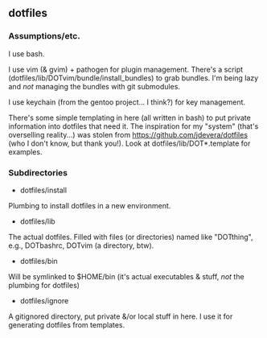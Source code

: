 dotfiles
--------
### Assumptions/etc.

I use bash.

I use vim (& gvim) + pathogen for plugin management.  There's a script
(dotfiles/lib/DOTvim/bundle/install_bundles) to grab bundles.  I'm
being lazy and *not* managing the bundles with git submodules.

I use keychain (from the gentoo project... I think?) for key management.

There's some simple templating in here (all written in bash) to put
private information into dotfiles that need it.  The inspiration
for my "system" (that's overselling reality...) was stolen from
https://github.com/jdevera/dotfiles (who I don't know, but thank you!).
Look at dotfiles/lib/DOT*.template for examples.

### Subdirectories

* dotfiles/install

Plumbing to install dotfiles in a new environment.

* dotfiles/lib

The actual dotfiles.  Filled with files (or directories) named like
"DOTthing", e.g., DOTbashrc, DOTvim (a directory, btw).

* dotfiles/bin

Will be symlinked to $HOME/bin (it's actual executables & stuff, *not* the
plumbing for dotfiles)

* dotfiles/ignore

A gitignored directory, put private &/or local stuff in here.  I use it for
generating dotfiles from templates.
